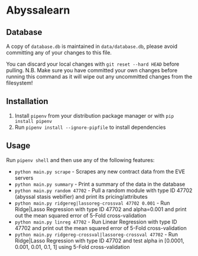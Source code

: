 # Abyssalearn

Database
--------------------------------
A copy of `database.db` is maintained in `data/database.db`, please avoid committing any of your changes to this file. 

You can discard your local changes with `git reset --hard HEAD` before pulling. N.B. Make sure you have committed your own changes before running this command as it will wipe out any uncommitted changes from the filesystem!

Installation
--------------------------------
1. Install `pipenv` from your distribution package manager or with `pip install pipenv`
2. Run `pipenv install --ignore-pipfile` to install dependencies

Usage
--------------------------------
Run `pipenv shell` and then use any of the following features:

* `python main.py scrape` - Scrapes any new contract data from the EVE servers
* `python main.py summary` - Print a summary of the data in the database
* `python main.py random 47702` - Pull a random module with type ID 47702 (abyssal stasis webifier) and print its pricing/attributes
* `python main.py ridgereg|lassoreg-crossval 47702 0.001` - Run Ridge|Lasso Regression with type ID 47702 and alpha=0.001 and print out the mean squared error of 5-Fold cross-validation
* `python main.py linreg 47702` - Run Linear Regression with type ID 47702 and print out the mean squared error of 5-Fold cross-validation
* `python main.py ridgereg-crossval|lassoreg-crossval 47702` - Run Ridge|Lasso Regression with type ID 47702 and test alpha in [0.0001, 0.001, 0.01, 0.1, 1] using 5-Fold cross-validation
